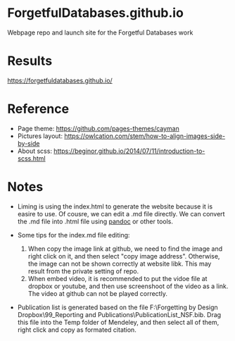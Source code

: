 # ForgetfulDatabases.github.io
Webpage repo and launch site for the Forgetful Databases work

# Results

https://forgetfuldatabases.github.io/

# Reference 
* Page theme: https://github.com/pages-themes/cayman
* Pictures layout: https://owlcation.com/stem/how-to-align-images-side-by-side
* About scss: https://beginor.github.io/2014/07/11/introduction-to-scss.html

# Notes
+ Liming is using the index.html to generate the website because it is easire to use. Of cousre, we can edit a .md file directly. We can convert the .md file into .html file using [pandoc](https://pandoc.org/) or other tools.  
+ Some tips for the index.md file editing:
   1. When copy the image link at github, we need to find the image and right click on it, and then select "copy image address". Otherwise, the image can not be shown correctly at website libk. This may result from the private setting of repo. 
   2. When embed video, it is recommended to put the vidoe file at dropbox or youtube, and then use screenshoot of the video as a link. The video at github can not be played correctly. 

+ Publication list is generated based on the file F:\Forgetting by Design Dropbox\99_Reporting and Publications\PublicationList_NSF.bib. Drag this file into the Temp folder of Mendeley, and then select all of them, right click and copy as formated citation. 
